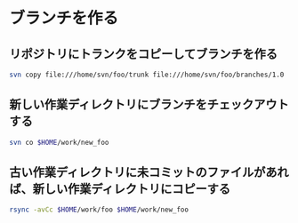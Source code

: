 ﻿# ブランチを作る

## リポジトリにトランクをコピーしてブランチを作る

```bash
svn copy file:///home/svn/foo/trunk file:///home/svn/foo/branches/1.0
```

## 新しい作業ディレクトリにブランチをチェックアウトする

```bash
svn co $HOME/work/new_foo
```

## 古い作業ディレクトリに未コミットのファイルがあれば、新しい作業ディレクトリにコピーする

```bash
rsync -avCc $HOME/work/foo $HOME/work/new_foo
```
